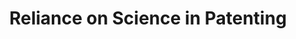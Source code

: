 ---
layout: default
layout: default
layout: default
layout: default
api_or_bulk_downloads: Bulk
citation: "\n@misc{marx_reliance_2019,\n\ttitle = {Reliance on {Science} in {Patenting}},\n\turl
  = {https://zenodo.org/record/3575146},\n\tabstract = {This contains citations from
  the front pages of worldwide patents to articles in he Microsoft Academic Graph
  (MAG) from 1800-2018. Questions \\& feedback to support@relianceonscience.org.  If
  you use the data, please cite these two papers: for the dataset of citations: Marx,
  Matt and Aaron Fuegi, \"Reliance on Science: Worldwide Front-Page Patent Citations
  to Scientific Articles\" (https://papers.ssrn.com/sol3/papers.cfm?abstract\\_id=3331686). 
  for the articles: Sinha, A, et al. 2015. Overview of Microsoft Academic Service
  (MAS) and Applications. In Proceedings of the 24th International Conference on World
  Wide Web (WWW ’15 Companion). ACM, New York, NY, USA, 243-246. The files below are
  described in \\_datadescription.pdf but here is a brief summary: \\_pcs.tsv, contains
  the patent citations to science. Fields are tab-separated. Each citation to science
  has the patent number, MAG ID, applicant/examiner indicator, and a confidence score
  (1-10).  \\_pcs\\_pubmed.tsv, is a PubMed-specific match currently limited to USPTO
  patents. \\_pcs\\_bodytextbeta.tsv is a preliminary release also containing citations
  from the body text of USPTO patents since 1836. This adds a field indicating whether
  the citation appeared on the front page, in the body text, or in both. The remaining
  files redistribute the 1/1/2019 release of the Microsoft Academic Graph, carving
  up the original files into smaller, variable-specific files. There are also some
  extensions including journal impact factor and high-level technical classifications.
  Source code is available at https://github.com/mattmarx/reliance\\_on\\_science.},\n\turldate
  = {2021-10-20},\n\tpublisher = {Zenodo},\n\tauthor = {Marx, Matt and Fuegi, Aaron},\n\tmonth
  = dec,\n\tyear = {2019},\n\tdoi = {10.5281/zenodo.3575146},\n\tnote = {Type: dataset},\n\tkeywords
  = {innovation, patenting, science, citation},\n}\n"
code: https://github.com/mattmarx/reliance_on_science
description: 'This contains citations from the front pages of worldwide patents to
  articles in the Microsoft Academic Graph (MAG) from 1800-2018. '
documentation: https://zenodo.org/record/4235193#.X6Fgb5CSm38
doi: 'DOI: 10.5281/zenodo.3575146

  Type: dataset'
error_metrics: 'Yes'
layout: default
location: https://zenodo.org/record/3575146
record_creation_timestamp: 10/20/2021, 11:52:19
shortname: rons4
tags: innovation, patenting, science, citation, error, margins
terms_of_use: Open Data Commons Attribution License v1.0
timeframe: 1834-2019
title: Reliance on Science in Patenting
uuid: 15533c4e-4005-4cc2-be3d-56fdaa1e43ab
versioning: 'Yes'
---